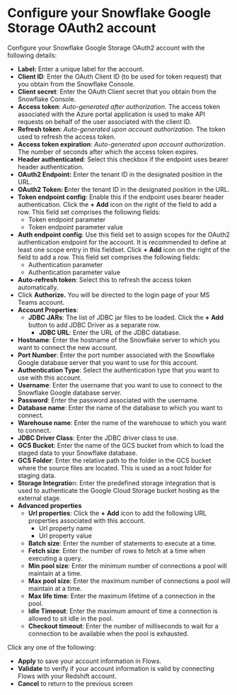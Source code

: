# Configure your Snowflake Google Storage OAuth2 account



Configure your Snowflake Google Storage OAuth2 account with the following details:

* **Label:** Enter a unique label for the account.
* **Client ID**: Enter the OAuth Client ID (to be used for token request) that you obtain from the Snowflake Console.
* **Client secret**: Enter the OAuth Client secret that you obtain from the Snowflake Console.
* **Access token**: _Auto-generated after authorization._ The access token associated with the Azure portal application is used to make API requests on behalf of the user associated with the client ID.
* **Refresh token**: _Auto-generated upon account authorization_. The token used to refresh the access token.
* **Access token expiration**: _Auto-generated upon account authorization_. The number of seconds after which the access token expires.
* **Header authenticated**: Select this checkbox if the endpoint uses bearer header authentication.
* **OAuth2 Endpoint:** Enter the tenant ID in the designated position in the URL.
* **OAuth2 Token: E**nter the tenant ID in the designated position in the URL.
* **Token endpoint config**: Enable this if the endpoint uses bearer header authentication. Click the **+** **Add** icon on the right of the field to add a row. This field set comprises the following fields:
  * Token endpoint parameter
  * Token endpoint parameter value
* **Auth endpoint config**: Use this field set to assign scopes for the OAuth2 authentication endpoint for the account. It is recommended to define at least one scope entry in this fieldset. Click **+** **Add** icon on the right of the field to add a row. This field set comprises the following fields:
  * Authentication parameter
  * Authentication parameter value
* **Auto-refresh token**: Select this to refresh the access token automatically.
* Click **Authorize.** You will be directed to the login page of your MS Teams account.
* **Account Properties**:
  * **JDBC JARs**: The list of JDBC jar files to be loaded. Click the **+** **Add** button to add JDBC Driver as a separate row.
    * **JDBC URL**: Enter the URL of the JDBC database.&#x20;
* **Hostname**: Enter the hostname of the Snowflake server to which you want to connect the new account.
* **Port Number**: Enter the port number associated with the Snowflake Google database server that you want to use for this account.
* **Authentication Type**: Select the authentication type that you want to use with this account.
* **Username**: Enter the username that you want to use to connect to the Snowflake Google database server.
* **Password**: Enter the password associated with the username.
* **Database name**: Enter the name of the database to which you want to connect.
* **Warehouse name**: Enter the name of the warehouse to which you want to connect.
* **JDBC Driver Class**: Enter the JDBC driver class to use.
* **GCS Bucket**: Enter the name of the GCS bucket from which to load the staged data to your Snowflake database.
* **GCS Folder**: Enter the relative path to the folder in the GCS bucket where the source files are located. This is used as a root folder for staging data.
* **Storage Integratio**n: Enter the predefined storage integration that is used to authenticate the Google Cloud Storage bucket hosting as the external stage.
* **Advanced properties**
  * **Url properties**: Click the **+** **Add** icon to add the following URL properties associated with this account.
    * Url property name
    * Url property value
  * **Batch size**: Enter the number of statements to execute at a time.
  * **Fetch size**: Enter the number of rows to fetch at a time when executing a query.
  * **Min pool size**: Enter the minimum number of connections a pool will maintain at a time.
  * **Max pool size**: Enter the maximum number of connections a pool will maintain at a time.
  * **Max life time**: Enter the maximum lifetime of a connection in the pool.
  * **Idle Timeout**: Enter the maximum amount of time a connection is allowed to sit idle in the pool.
  * **Checkout timeout**: Enter the number of milliseconds to wait for a connection to be available when the pool is exhausted.

Click any one of the following:

* **Apply** to save your account information in Flows.
* **Validate** to verify if your account information is valid by connecting Flows with your Redshift account.
* **Cancel** to return to the previous screen

